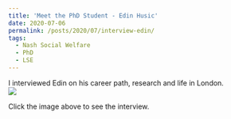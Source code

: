 ```yaml
---
title: 'Meet the PhD Student - Edin Husic'
date: 2020-07-06
permalink: /posts/2020/07/interview-edin/
tags:
  - Nash Social Welfare 
  - PhD 
  - LSE 
---
```

I interviewed Edin on his career path, research and life in London.
<br>
<a href="https://blogs.lse.ac.uk/maths/2020/07/06/meet-the-phd-student-edin-husic/">
<img src="https://blogsmedia.lse.ac.uk/blogs.dir/91/files/2020/07/ScreenShot-003.png">
</a>

Click the image above to see the interview.